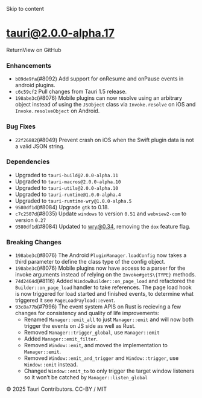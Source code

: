 Skip to content
# tauri@2.0.0-alpha.17
ReturnView on GitHub
### Enhancements
  * `b89de9fa`(#8092) Add support for onResume and onPause events in android plugins.
  * `c6c59cf2` Pull changes from Tauri 1.5 release.
  * `198abe3c`(#8076) Mobile plugins can now resolve using an arbitrary object instead of using the `JSObject` class via `Invoke.resolve` on iOS and `Invoke.resolveObject` on Android.


### Bug Fixes
  * `22f26882`(#8049) Prevent crash on iOS when the Swift plugin data is not a valid JSON string.


### Dependencies
  * Upgraded to `tauri-build@2.0.0-alpha.11`
  * Upgraded to `tauri-macros@2.0.0-alpha.10`
  * Upgraded to `tauri-utils@2.0.0-alpha.10`
  * Upgraded to `tauri-runtime@1.0.0-alpha.4`
  * Upgraded to `tauri-runtime-wry@1.0.0-alpha.5`
  * `9580df1d`(#8084) Upgrade `gtk` to 0.18.
  * `c7c2507d`(#8035) Update `windows` to version `0.51` and `webview2-com` to version `0.27`
  * `9580df1d`(#8084) Updated to wry@0.34, removing the `dox` feature flag.


### Breaking Changes
  * `198abe3c`(#8076) The Android `PluginManager.loadConfig` now takes a third parameter to define the class type of the config object.
  * `198abe3c`(#8076) Mobile plugins now have access to a parser for the invoke arguments instead of relying on the `Invoke#get$\{TYPE}` methods.
  * `74d2464d`(#8116) Added `WindowBuilder::on_page_load` and refactored the `Builder::on_page_load` handler to take references. The page load hook is now triggered for load started and finished events, to determine what triggered it see `PageLoadPayload::event`.
  * `93c8a77b`(#7996) The event system APIS on Rust is recieving a few changes for consistency and quality of life improvements:
    * Renamed `Manager::emit_all` to just `Manager::emit` and will now both trigger the events on JS side as well as Rust.
    * Removed `Manager::trigger_global`, use `Manager::emit`
    * Added `Manager::emit_filter`.
    * Removed `Window::emit`, and moved the implementation to `Manager::emit`.
    * Removed `Window::emit_and_trigger` and `Window::trigger`, use `Window::emit` instead.
    * Changed `Window::emit_to` to only trigger the target window listeners so it won’t be catched by `Manager::listen_global`


© 2025 Tauri Contributors. CC-BY / MIT
